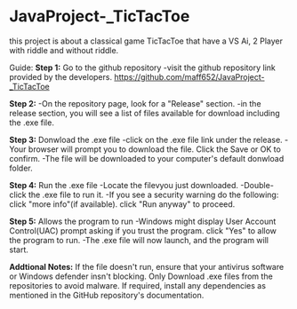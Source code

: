 # JavaProject-_TicTacToe

this project is about a classical game TicTacToe that have a VS Ai, 2 Player with riddle and without riddle.

Guide:
**Step 1:**
Go to the github repository
-visit the github repository link provided by the developers.
https://github.com/maff652/JavaProject-_TicTacToe

**Step 2:**
-On the repository page, look for a "Release" section.
-in the release section, you will see a list of files available for download including the .exe file.

**Step 3:**
Donwload the .exe file
-click on the .exe file link under the release.
-Your browser will prompt you to download the file. Click the Save or OK to confirm.
-The file will be downloaded to your computer's default donwload folder.

**Step 4:**
Run the .exe file
-Locate the filevyou just downloaded.
-Double-click the .exe file to run it.
-If you see a security warning do the following:
click "more info"(if available).
click "Run anyway" to proceed.

**Step 5:**
Allows the program to run
-Windows might display User Account Control(UAC) prompt asking if you trust the program.
click "Yes" to allow the program to run.
-The .exe file will now launch, and the program will start.


**Addtional Notes:**
If the file doesn't run, ensure that your antivirus software or Windows defender insn't blocking.
Only Download .exe files from the repositories to avoid malware.
If required, install any dependencies as mentioned in the GitHub repository's documentation.


